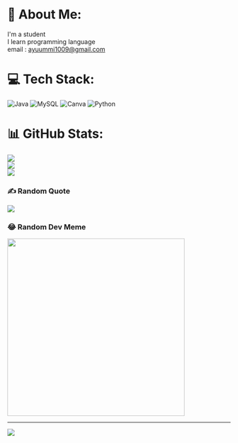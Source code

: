 # 💫 About Me:
I'm a student<br>I learn programming language<br>email : ayuummi1009@gmail.com

# 💻 Tech Stack:
![Java](https://img.shields.io/badge/java-%23ED8B00.svg?style=plastic&logo=java&logoColor=white) ![MySQL](https://img.shields.io/badge/mysql-%2300f.svg?style=plastic&logo=mysql&logoColor=white) ![Canva](https://img.shields.io/badge/Canva-%2300C4CC.svg?style=plastic&logo=Canva&logoColor=white) ![Python](https://img.shields.io/badge/python-3670A0?style=plastic&logo=python&logoColor=ffdd54)
# 📊 GitHub Stats:
![](https://github-readme-stats.vercel.app/api?username=ayuu09&theme=merko&hide_border=false&include_all_commits=false&count_private=false)<br/>
![](https://github-readme-streak-stats.herokuapp.com/?user=ayuu09&theme=merko&hide_border=false)<br/>
![](https://github-readme-stats.vercel.app/api/top-langs/?username=ayuu09&theme=merko&hide_border=false&include_all_commits=false&count_private=false&layout=compact)


### ✍️ Random Quote
![](https://quotes-github-readme.vercel.app/api?type=horizontal&theme=radical)


### 😂 Random Dev Meme
<img src='https://randommeme-five.vercel.app/' style="height: 400px;"/>

---

<!-- Proudly created with GPRM ( https://gprm.itsvg.in ) -->



[![](https://visitcount.itsvg.in/api?id=ayumch&label=Profile%20Views&color=10&icon=7&pretty=true)](https://visitcount.itsvg.in)








